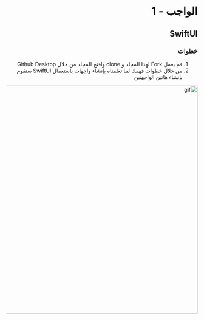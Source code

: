 
<div dir="rtl">

#  الواجب - 1
## SwiftUI
### خطوات 
1. قم بعمل Fork لهذا المجلد و clone وافتح المجلد من خلال Github Desktop 
2. من خلال خطوات فهمك لما تعلمناه بإنشاء واجهات باستعمال SwiftUI ستقوم بإنشاء هاتين الواجهتين

  
<img width="600" src="https://github.com/kuwaitcodes/swiftui-hw-1/blob/main/hw1.png" alt="gif"/>







<div dir="ltr">




</div>


</div>
